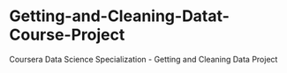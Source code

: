# Getting-and-Cleaning-Datat-Course-Project
Coursera Data Science Specialization - Getting and Cleaning Data Project
